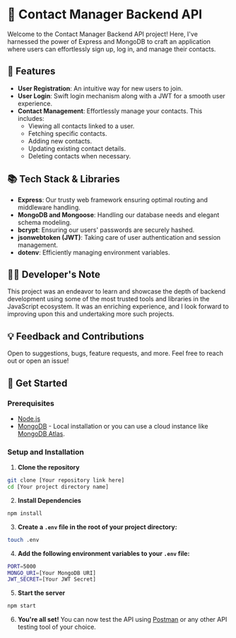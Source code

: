 # 📒 Contact Manager Backend API

Welcome to the Contact Manager Backend API project! Here, I've harnessed the power of Express and MongoDB to craft an application where users can effortlessly sign up, log in, and manage their contacts.

## 🌟 Features

- **User Registration**: An intuitive way for new users to join.
- **User Login**: Swift login mechanism along with a JWT for a smooth user experience.
- **Contact Management**: Effortlessly manage your contacts. This includes:
  - Viewing all contacts linked to a user.
  - Fetching specific contacts.
  - Adding new contacts.
  - Updating existing contact details.
  - Deleting contacts when necessary.

## 📚 Tech Stack & Libraries

- **Express**: Our trusty web framework ensuring optimal routing and middleware handling.
- **MongoDB and Mongoose**: Handling our database needs and elegant schema modeling.
- **bcrypt**: Ensuring our users' passwords are securely hashed.
- **jsonwebtoken (JWT)**: Taking care of user authentication and session management.
- **dotenv**: Efficiently managing environment variables.

## 👩‍💻 Developer's Note

This project was an endeavor to learn and showcase the depth of backend development using some of the most trusted tools and libraries in the JavaScript ecosystem. It was an enriching experience, and I look forward to improving upon this and undertaking more such projects.

## 💡 Feedback and Contributions

Open to suggestions, bugs, feature requests, and more. Feel free to reach out or open an issue!

## 🚀 Get Started

### Prerequisites

- [Node.js](https://nodejs.org/)
- [MongoDB](https://www.mongodb.com/try/download/community) - Local installation or you can use a cloud instance like [MongoDB Atlas](https://www.mongodb.com/cloud/atlas).

### Setup and Installation

1. **Clone the repository**

```bash
git clone [Your repository link here]
cd [Your project directory name]
```

2. **Install Dependencies**

```bash
npm install
```

3. **Create a `.env` file in the root of your project directory:**

```bash
touch .env
```
4. **Add the following environment variables to your `.env` file:**

```bash
PORT=5000
MONGO_URI=[Your MongoDB URI]
JWT_SECRET=[Your JWT Secret]
````


5. **Start the server**

```bash
npm start
```

6. **You're all set!** You can now test the API using [Postman](https://www.postman.com/) or any other API testing tool of your choice.

